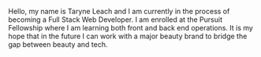 Hello, my name is Taryne Leach and I am currently in the process of becoming a Full Stack Web Developer. I am enrolled at the Pursuit Fellowship where I am learning both front and back end operations. It is my hope that in the future I can work with a major beauty brand to bridge the gap between beauty and tech.


